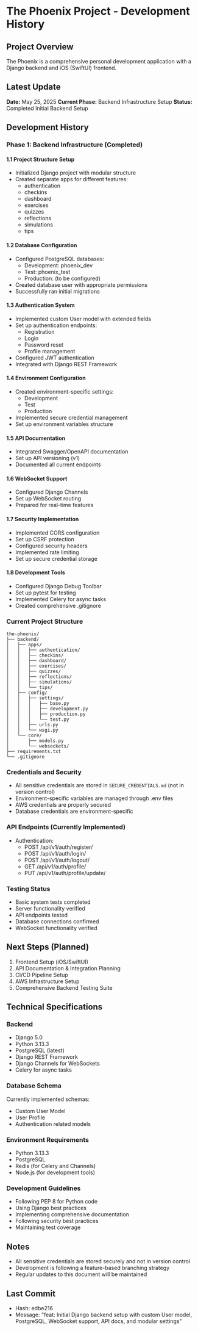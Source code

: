 # The Phoenix Project - Development History

## Project Overview
The Phoenix is a comprehensive personal development application with a Django backend and iOS (SwiftUI) frontend.

## Latest Update
**Date:** May 25, 2025
**Current Phase:** Backend Infrastructure Setup
**Status:** Completed Initial Backend Setup

## Development History

### Phase 1: Backend Infrastructure (Completed)

#### 1.1 Project Structure Setup
- Initialized Django project with modular structure
- Created separate apps for different features:
  * authentication
  * checkins
  * dashboard
  * exercises
  * quizzes
  * reflections
  * simulations
  * tips

#### 1.2 Database Configuration
- Configured PostgreSQL databases:
  * Development: phoenix_dev
  * Test: phoenix_test
  * Production: (to be configured)
- Created database user with appropriate permissions
- Successfully ran initial migrations

#### 1.3 Authentication System
- Implemented custom User model with extended fields
- Set up authentication endpoints:
  * Registration
  * Login
  * Password reset
  * Profile management
- Configured JWT authentication
- Integrated with Django REST Framework

#### 1.4 Environment Configuration
- Created environment-specific settings:
  * Development
  * Test
  * Production
- Implemented secure credential management
- Set up environment variables structure

#### 1.5 API Documentation
- Integrated Swagger/OpenAPI documentation
- Set up API versioning (v1)
- Documented all current endpoints

#### 1.6 WebSocket Support
- Configured Django Channels
- Set up WebSocket routing
- Prepared for real-time features

#### 1.7 Security Implementation
- Implemented CORS configuration
- Set up CSRF protection
- Configured security headers
- Implemented rate limiting
- Set up secure credential storage

#### 1.8 Development Tools
- Configured Django Debug Toolbar
- Set up pytest for testing
- Implemented Celery for async tasks
- Created comprehensive .gitignore

### Current Project Structure
```
the-phoenix/
├── backend/
│   ├── apps/
│   │   ├── authentication/
│   │   ├── checkins/
│   │   ├── dashboard/
│   │   ├── exercises/
│   │   ├── quizzes/
│   │   ├── reflections/
│   │   ├── simulations/
│   │   └── tips/
│   ├── config/
│   │   ├── settings/
│   │   │   ├── base.py
│   │   │   ├── development.py
│   │   │   ├── production.py
│   │   │   └── test.py
│   │   ├── urls.py
│   │   └── wsgi.py
│   └── core/
│       ├── models.py
│       └── websockets/
├── requirements.txt
└── .gitignore
```

### Credentials and Security
- All sensitive credentials are stored in `SECURE_CREDENTIALS.md` (not in version control)
- Environment-specific variables are managed through .env files
- AWS credentials are properly secured
- Database credentials are environment-specific

### API Endpoints (Currently Implemented)
- Authentication:
  * POST /api/v1/auth/register/
  * POST /api/v1/auth/login/
  * POST /api/v1/auth/logout/
  * GET /api/v1/auth/profile/
  * PUT /api/v1/auth/profile/update/

### Testing Status
- Basic system tests completed
- Server functionality verified
- API endpoints tested
- Database connections confirmed
- WebSocket functionality verified

## Next Steps (Planned)
1. Frontend Setup (iOS/SwiftUI)
2. API Documentation & Integration Planning
3. CI/CD Pipeline Setup
4. AWS Infrastructure Setup
5. Comprehensive Backend Testing Suite

## Technical Specifications

### Backend
- Django 5.0
- Python 3.13.3
- PostgreSQL (latest)
- Django REST Framework
- Django Channels for WebSockets
- Celery for async tasks

### Database Schema
Currently implemented schemas:
- Custom User Model
- User Profile
- Authentication related models

### Environment Requirements
- Python 3.13.3
- PostgreSQL
- Redis (for Celery and Channels)
- Node.js (for development tools)

### Development Guidelines
- Following PEP 8 for Python code
- Using Django best practices
- Implementing comprehensive documentation
- Following security best practices
- Maintaining test coverage

## Notes
- All sensitive credentials are stored securely and not in version control
- Development is following a feature-based branching strategy
- Regular updates to this document will be maintained

## Last Commit
- Hash: edbe216
- Message: "feat: Initial Django backend setup with custom User model, PostgreSQL, WebSocket support, API docs, and modular settings" 